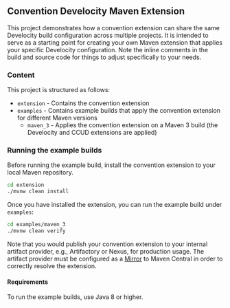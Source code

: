 ## Convention Develocity Maven Extension

This project demonstrates how a convention extension can share the same Develocity build configuration across multiple projects. It
is intended to serve as a starting point for creating your own Maven extension that applies your specific Develocity configuration. Note
the inline comments in the build and source code for things to adjust specifically to your needs.

### Content

This project is structured as follows:

* `extension` - Contains the convention extension
* `examples` - Contains example builds that apply the convention extension for different Maven versions
  * `maven_3` - Applies the convention extension on a Maven 3 build (the Develocity and CCUD extensions are applied)

### Running the example builds

Before running the example build, install the convention extension to your local Maven repository.

```bash
cd extension
./mvnw clean install
```

Once you have installed the extension, you can run the example build under `examples`:

```bash
cd examples/maven_3
./mvnw clean verify
```

Note that you would publish your convention extension to your internal artifact provider, e.g., Artifactory or Nexus, for production usage.
The artifact provider must be configured as a [Mirror](https://maven.apache.org/guides/mini/guide-mirror-settings.html) to Maven Central in order to correctly resolve the extension.

#### Requirements

To run the example builds, use Java 8 or higher.
